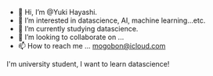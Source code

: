 - 👋 Hi, I’m @Yuki Hayashi. 
- 👀 I’m interested in datascience, AI, machine learning...etc. 
- 🌱 I’m currently studying datascience.
- 💞️ I’m looking to collaborate on ...
- 📫 How to reach me ... mogobon@icloud.com

I'm university student, I want to learn datascience!

<!---
mogobon/mogobon is a ✨ special ✨ repository because its `README.md` (this file) appears on your GitHub profile.
You can click the Preview link to take a look at your changes.
--->
